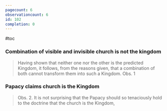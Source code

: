 ```yaml
---
pagecount: 6
observationcount: 6
id: 102
completion: 0
---
```

#toc
### Combination of visible and invisible church is not the kingdom
>Having shown that neither one nor the other is the predicted Kingdom, it follows, from the reasons given, that a combination of both cannot transform them into such a Kingdom.
>Obs. 1
### Papacy claims church is the Kingdom
>Obs. 2. It is not surprising that the Papacy should so tenaciously hold to the doctrine that the church is the Kingdom,

